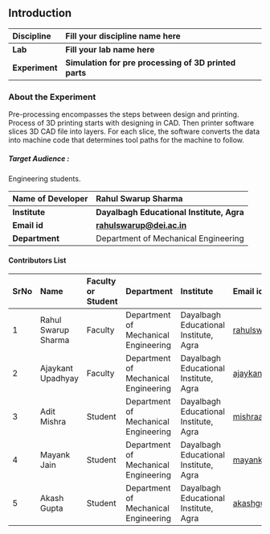 ## Introduction


<b>Discipline | <b>Fill your discipline name here
:--|:--|
<b> Lab | <b> Fill your lab name here
<b> Experiment|     <b> Simulation for pre processing of 3D printed parts

### About the Experiment 

Pre-processing encompasses the steps between design and printing. Process of 3D printing starts with designing in CAD. Then printer software slices 3D CAD file into layers. For each slice, the software converts the data into machine code that determines tool paths for the machine to follow.

<h5> Target Audience : </h5>

Engineering students.

<b>Name of Developer | <b> Rahul Swarup Sharma
:--|:--|
<b> Institute | <b> Dayalbagh Educational Institute, Agra
<b> Email id|     <b> rahulswarup@dei.ac.in
<b> Department | Department of Mechanical Engineering 

#### Contributors List

SrNo | Name | Faculty or Student | Department| Institute | Email id
:--|:--|:--|:--|:--|:--|
1 | Rahul Swarup Sharma | Faculty | Department of Mechanical Engineering  | Dayalbagh Educational Institute, Agra |rahulswarup@dei.ac.in
2 | Ajaykant Upadhyay | Faculty | Department of Mechanical Engineering  | Dayalbagh Educational Institute, Agra | ajaykant900@gmail.com
3 | Adit Mishra | Student | Department of Mechanical Engineering  | Dayalbagh Educational Institute, Agra | mishraadit06@gmail.com
4 | Mayank Jain | Student | Department of Mechanical Engineering | Dayalbagh Educational Institute, Agra |mayankj9799@gmail.com
5 | Akash Gupta| Student | Department of Mechanical Engineering  | Dayalbagh Educational Institute, Agra |akashgupta54685@gmail.com